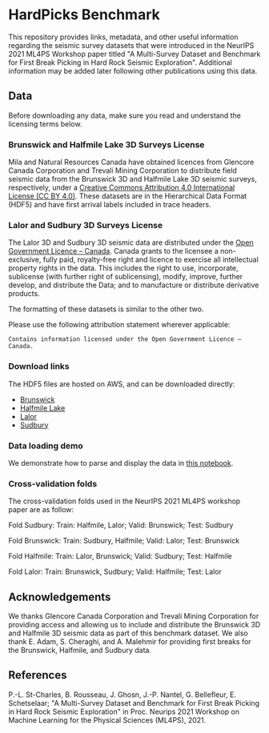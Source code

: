 # HardPicks Benchmark

This repository provides links, metadata, and other useful information regarding the seismic survey
datasets that were introduced in the NeurIPS 2021 ML4PS Workshop paper titled "A Multi-Survey Dataset
and Benchmark for First Break Picking in Hard Rock Seismic Exploration". Additional information may
be added later following other publications using this data.

## Data

Before downloading any data, make sure you read and understand the licensing terms below.

### Brunswick and Halfmile Lake 3D Surveys License

Mila and Natural Resources Canada have obtained licences from Glencore Canada Corporation and Trevali
Mining Corporation to distribute field seismic data from the Brunswick 3D and Halfmile Lake 3D seismic
surveys, respectively, under a [Creative Commons Attribution 4.0 International License (CC BY 4.0)](
https://creativecommons.org/licenses/by/4.0/). These datasets are in the Hierarchical Data Format
(HDF5) and have first arrival labels included in trace headers.

### Lalor and Sudbury 3D Surveys License

The Lalor 3D and Sudbury 3D seismic data are distributed under the [Open Government Licence – Canada]( https://open.canada.ca/en/open-government-licence-canada). Canada grants to the licensee a non-exclusive,
fully paid, royalty-free right and licence to exercise all intellectual property rights in the data. This
includes the right to use, incorporate, sublicense (with further right of sublicensing), modify, improve,
further develop, and distribute the Data; and to manufacture or distribute derivative products.

The formatting of these datasets is similar to the other two.

Please use the following attribution statement wherever applicable:

    Contains information licensed under the Open Government Licence – Canada.

### Download links

The HDF5 files are hosted on AWS, and can be downloaded directly:
 - [Brunswick](https://d3sakqnghgsk6x.cloudfront.net/Brunswick_3D/Brunswick_orig_1500ms_V2.hdf5.xz)
 - [Halfmile Lake](https://d3sakqnghgsk6x.cloudfront.net/Halfmile_3D/Halfmile3D_add_geom_sorted.hdf5.xz)
 - [Lalor](https://d3sakqnghgsk6x.cloudfront.net/Lalor_3D/Lalor_raw_z_1500ms_norp_geom_v3.hdf5.xz)
 - [Sudbury](https://d3sakqnghgsk6x.cloudfront.net/Sudbury_3D/Sudbury3D_all_shots_2s.hdf.xz)

### Data loading demo

We demonstrate how to parse and display the data in [this notebook](./fbp_data_loading_demo.ipynb).

### Cross-validation folds

The cross-validation folds used in the NeurIPS 2021 ML4PS workshop paper are as follow:

Fold Sudbury:
Train: Halfmile, Lalor;
Valid: Brunswick;
Test: Sudbury

Fold Brunswick:
Train: Sudbury, Halfmile;
Valid: Lalor;
Test: Brunswick

Fold Halfmile:
Train: Lalor, Brunswick;
Valid: Sudbury;
Test: Halfmile

Fold Lalor:
Train: Brunswick, Sudbury;
Valid: Halfmile;
Test: Lalor

## Acknowledgements

We thanks Glencore Canada Corporation and Trevali Mining Corporation for providing access and allowing us
to include and distribute the Brunswick 3D and Halfmile 3D seismic data as part of this benchmark dataset.
We also thank E. Adam, S. Cheraghi, and A. Malehmir for providing first breaks for the Brunswick, Halfmile,
and Sudbury data.

## References

P.-L. St-Charles, B. Rousseau, J. Ghosn, J.-P. Nantel, G. Bellefleur, E. Schetselaar;
"A Multi-Survey Dataset and Benchmark for First Break Picking in Hard Rock Seismic Exploration"
in Proc. Neurips 2021 Workshop on Machine Learning for the Physical Sciences (ML4PS), 2021.

